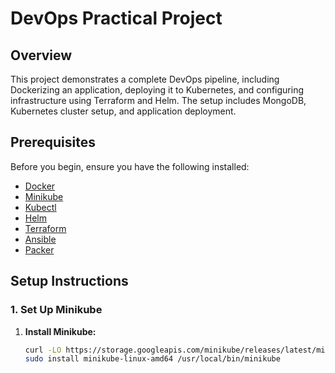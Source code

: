 # DevOps Practical Project

## Overview

This project demonstrates a complete DevOps pipeline, including Dockerizing an application, deploying it to Kubernetes, and configuring infrastructure using Terraform and Helm. The setup includes MongoDB, Kubernetes cluster setup, and application deployment.

## Prerequisites

Before you begin, ensure you have the following installed:

- [Docker](https://docs.docker.com/get-docker/)
- [Minikube](https://minikube.sigs.k8s.io/docs/start/)
- [Kubectl](https://kubernetes.io/docs/tasks/tools/install-kubectl/)
- [Helm](https://helm.sh/docs/intro/install/)
- [Terraform](https://www.terraform.io/downloads)
- [Ansible](https://docs.ansible.com/ansible/latest/installation_guide/intro_installation.html)
- [Packer](https://www.packer.io/downloads)

## Setup Instructions

### 1. Set Up Minikube

1. **Install Minikube:**
   ```bash
   curl -LO https://storage.googleapis.com/minikube/releases/latest/minikube-linux-amd64
   sudo install minikube-linux-amd64 /usr/local/bin/minikube
